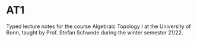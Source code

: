 # AT1
Typed lecture notes for the course Algebraic Topology I at the University of Bonn, taught by Prof. Stefan Schwede during the winter semester 21/22.

